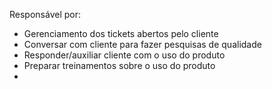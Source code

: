 Responsável por:
- Gerenciamento dos tickets abertos pelo cliente
- Conversar com cliente para fazer pesquisas de qualidade
- Responder/auxiliar cliente com o uso do produto
- Preparar treinamentos sobre o uso do produto
- 
